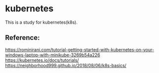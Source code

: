 # kubernetes

This is a study for kubernetes(k8s).

## Reference:
https://rominirani.com/tutorial-getting-started-with-kubernetes-on-your-windows-laptop-with-minikube-3269b54a226<br>
https://kubernetes.io/docs/tutorials/<br>
https://neighborhood999.github.io/2018/08/06/k8s-basics/